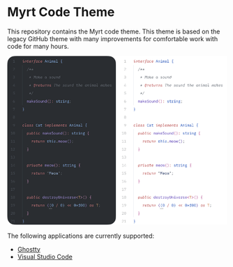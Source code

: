# Myrt Code Theme

This repository contains the Myrt code theme. This theme is based on the legacy GitHub theme with many improvements for comfortable work with code for many hours.

![Myrt Code Theme](./apps/vscode/preview.png)

The following applications are currently supported:
- [Ghostty](./apps/ghostty/)
- [Visual Studio Code](./apps/vscode/)
